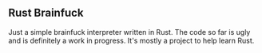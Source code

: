 ## Rust Brainfuck

Just a simple brainfuck interpreter written in Rust. The code so far is ugly and
is definitely a work in progress. It's mostly a project to help learn Rust.
